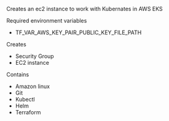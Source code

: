 Creates an ec2 instance to work with Kubernates in AWS EKS

Required environment variables
* TF_VAR_AWS_KEY_PAIR_PUBLIC_KEY_FILE_PATH

Creates
* Security Group
* EC2 instance

Contains
* Amazon linux
* Git
* Kubectl
* Helm
* Terraform
